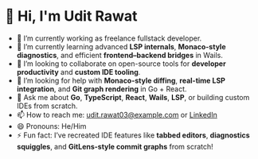 # 👋 Hi, I'm Udit Rawat

- 🔭 I’m currently working as freelance fullstack developer.
- 🌱 I’m currently learning advanced **LSP internals**, **Monaco-style diagnostics**, and efficient **frontend–backend bridges** in Wails.
- 👯 I’m looking to collaborate on open-source tools for **developer productivity** and **custom IDE tooling**.
- 🤔 I’m looking for help with **Monaco-style diffing**, **real-time LSP integration**, and **Git graph rendering** in Go + React.
- 💬 Ask me about **Go**, **TypeScript**, **React**, **Wails**, **LSP**, or building custom IDEs from scratch.
- 📫 How to reach me: [udit.rawat03@example.com](mailto:udit.rawat03@example.com) or [LinkedIn]([https://linkedin.com/in/your-link](https://www.linkedin.com/in/udit-rawat-498b38111/))
- 😄 Pronouns: He/Him
- ⚡ Fun fact: I’ve recreated IDE features like **tabbed editors**, **diagnostics squiggles**, and **GitLens-style commit graphs** from scratch!

<!--
---

### 🚀 Projects
- 🔧 IDE for PHP, JS, Python, Docker, and Git (Wails + React)
- 🗄️ Redis/MySQL client with dynamic config loaders
- 🧠 Custom Monaco-like editor with diagnostics and tooltips
-->
